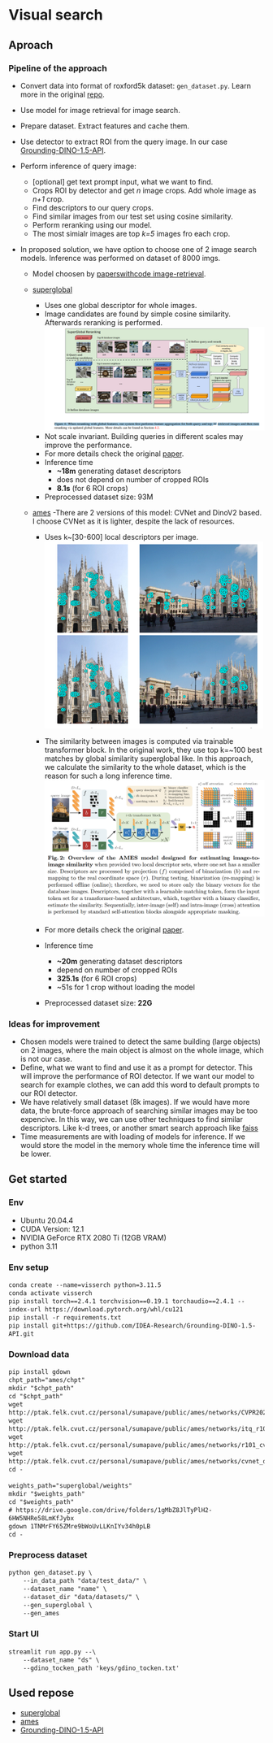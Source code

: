 # Visual search

## Aproach

### Pipeline of the approach

- Convert data into format of roxford5k dataset: `gen_dataset.py`. Learn more in the original [repo](https://github.com/filipradenovic/revisitop).
- Use model for image retrieval for image search.
- Prepare dataset. Extract features and cache them.
- Use detector to extract ROI from the query image. In our case [Grounding-DINO-1.5-API](https://github.com/IDEA-Research/Grounding-DINO-1.5-API).
- Perform inference of query image:
    - [optional] get text prompt input, what we want to find.
    - Crops ROI by detector and get *n* image crops. Add whole image as *n+1* crop.
    - Find descriptors to our query crops.
    - Find similar images from our test set using cosine similarity.
    - Perform reranking using our model.
    - The most simialr images are top *k=5* images fro each crop.


- In proposed solution, we have option to choose one of 2 image search models. Inference was performed on dataset of 8000 imgs.
    - Model choosen by [paperswithcode image-retrieval](https://paperswithcode.com/task/image-retrieval).
    - [superglobal](https://github.com/shihaoshao-gh/superglobal)
        - Uses one global descriptor for whole images.
        - Image candidates are found by simple cosine similarity. Afterwards reranking is performed.
 ![superglobal_reranking](./imgs/superglobal_reranking.png)
        - Not scale invariant. Building queries in different scales may improve the performance.
        - For more details check the original [paper](https://arxiv.org/pdf/2308.06954).
        - Inference time
            - **~18m** generating dataset descriptors
            - does not depend on number of cropped ROIs
            - **8.1s** (for 6 ROI crops)
        - Preprocessed dataset size: 93M
    
    - [ames](https://github.com/pavelsuma/ames)
 -There are 2 versions of this model: CVNet and DinoV2 based. I choose CVNet as it is lighter, despite the lack of resources.
        - Uses k~[30-600] local descriptors per image. ![ames_local_features](./imgs/ames_local_features.png)
        - The similarity between images is computed via trainable transformer block. In the original work, they use top k=~100 best matches by global similarity superglobal like. In this approach, we calculate the similarity to the whole dataset, which is the reason for such a long inference time.
 ![ames_similarity](./imgs/ames_similarity.png)
        - For more details check the original [paper](https://arxiv.org/pdf/2408.03282v1).

        - Inference time
            - **~20m** generating dataset descriptors
            - depend on number of cropped ROIs
            - **325.1s** (for 6 ROI crops)
            - ~51s for 1 crop without loading the model
        - Preprocessed dataset size: **22G**


### Ideas for improvement

- Chosen models were trained to detect the same building (large objects) on 2 images, where the main object is almost on the whole image, which is not our case.
- Define, what we want to find and use it as a prompt for detector. This will improve the performance of ROI detector. If we want our model to search for example clothes, we can add this word to default prompts to our ROI detector.
- We have relatively small dataset (8k images). If we would have more data, the brute-force approach of searching similar images may be too expencive. In this way, we can use other techniques to find similar descriptors. Like k-d trees, or another smart search approach like [faiss](https://github.com/facebookresearch/faiss)
- Time measurements are with loading of models for inference. If we would store the model in the memory whole time the inference time will be lower.

## Get started

### Env
- Ubuntu 20.04.4
- CUDA Version: 12.1
- NVIDIA GeForce RTX 2080 Ti (12GB VRAM)
- python 3.11

### Env setup
```{bash}
conda create --name=visserch python=3.11.5
conda activate visserch
pip install torch==2.4.1 torchvision==0.19.1 torchaudio==2.4.1 --index-url https://download.pytorch.org/whl/cu121
pip install -r requirements.txt
pip install git+https://github.com/IDEA-Research/Grounding-DINO-1.5-API.git
```

### Download data

```{bash}
pip install gdown
chpt_path="ames/chpt"
mkdir "$chpt_path"
cd "$chpt_path"
wget http://ptak.felk.cvut.cz/personal/sumapave/public/ames/networks/CVPR2022_CVNet_R50.pyth
wget http://ptak.felk.cvut.cz/personal/sumapave/public/ames/networks/itq_r101_cvnet_D128.npz
wget http://ptak.felk.cvut.cz/personal/sumapave/public/ames/networks/r101_cvnet_ames.pt
wget http://ptak.felk.cvut.cz/personal/sumapave/public/ames/networks/cvnet_detector.pt
cd -

weights_path="superglobal/weights"
mkdir "$weights_path"
cd "$weights_path"
# https://drive.google.com/drive/folders/1gMbZ8JlTyPlH2-6HW5NHRe58LmKfJybx
gdown 1TNMrFY65ZMre9bWoUvLLKnIYv34h0pLB
cd -
```


### Preprocess dataset
```{bash}
python gen_dataset.py \
    --in_data_path "data/test_data/" \
    --dataset_name "name" \
    --dataset_dir "data/datasets/" \
    --gen_superglobal \
    --gen_ames
```


### Start UI
```{bash}
streamlit run app.py --\
    --dataset_name "ds" \
    --gdino_tocken_path 'keys/gdino_tocken.txt'
```

## Used repose

- [superglobal](https://github.com/shihaoshao-gh/superglobal)
- [ames](https://github.com/pavelsuma/ames)
- [Grounding-DINO-1.5-API](https://github.com/IDEA-Research/Grounding-DINO-1.5-API)
